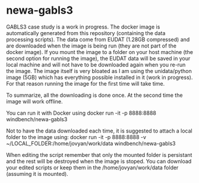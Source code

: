 # newa-gabls3

GABLS3 case study is a work in progress.
The docker image is automatically generated from this repository (containing the data processing scripts). The data come from EUDAT (1.28GB compressed) and are downloaded when the image is being run (they are not part of the docker image). If you mount the image to a folder on your host machine (the second option for running the image), the EUDAT data will be saved in your local machine and will not have to be downloaded again when you re-run the image.
The image itself is very bloated as I am using the unidata/python image (5GB) which has everything possible installed in it (work in progress). For that reason running the image for the first time will take time.

To summarize, all the downloading is done once. At the second time the image will work offline.



You can run it with Docker using
docker run -it -p 8888:8888  windbench/newa-gabls3

Not to have the data downloaded each time, it is suggested to attach a local folder to the image using:
docker run -it -p 8888:8888 -v ~/LOCAL_FOLDER:/home/jovyan/work/data windbench/newa-gabls3


When editing the script remember that only the mounted folder is persistant and the rest will be destroyed when the image is stoped. You can download your edited scripts or keep them in the /home/jovyan/work/data folder (assuming it is mounted).

